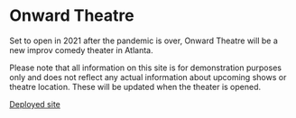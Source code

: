 # Onward Theatre

Set to open in 2021 after the pandemic is over, Onward Theatre will be a new improv comedy theater in Atlanta.

Please note that all information on this site is for demonstration purposes only and does not reflect any actual information about upcoming shows or theatre location. These will be updated when the theater is opened.

[Deployed site](https://onward-theatre.herokuapp.com/)
